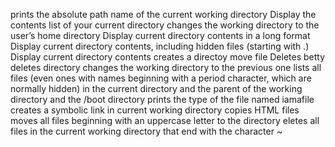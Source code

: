 prints the absolute path name of the current working directory
Display the contents list of your current directory
changes the working directory to the user’s home directory
Display current directory contents in a long format
Display current directory contents, including hidden files (starting with .)
Display current directory contents
creates a directoy
move file
Deletes betty
deletes directory
changes the working directory to the previous one
lists all files (even ones with names beginning with a period character, which are normally hidden) in the current directory and the parent of the working directory and the /boot directory
prints the type of the file named iamafile
creates a symbolic link in current working directory
copies HTML files
moves all files beginning with an uppercase letter to the directory
eletes all files in the current working directory that end with the character ~
